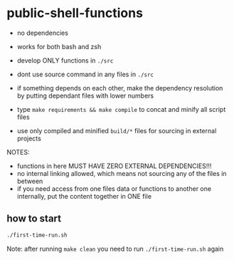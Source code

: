 # public-shell-functions

* no dependencies
* works for both bash and zsh

* develop ONLY functions in `./src`
* dont use source command in any files in `./src`
* if something depends on each other, make the dependency resolution by putting dependant files with lower numbers
* type `make requirements && make compile` to concat and minify all script files
* use only compiled and minified `build/*` files for sourcing in external projects

NOTES: 
* functions in here MUST HAVE ZERO EXTERNAL DEPENDENCIES!!!
* no internal linking allowed, which means not sourcing any of the files in between
* if you need access from one files data or functions to another one internally, put the content together in ONE file


## how to start

```bash
./first-time-run.sh
```

Note: after running `make clean` you need to run `./first-time-run.sh` again
